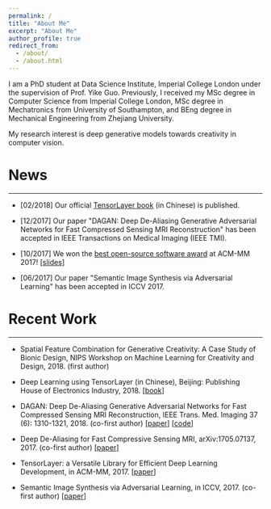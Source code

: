 ```yaml
---
permalink: /
title: "About Me"
excerpt: "About Me"
author_profile: true
redirect_from: 
  - /about/
  - /about.html
---
```

I am a PhD student at Data Science Institute, Imperial College London under the supervision of Prof. Yike Guo. Previously, I received my MSc degree in Computer Science from Imperial College London, MSc degree in Mechatronics from University of Southampton, and BEng degree in Mechanical Engineering from Zhejiang University.

My research interest is deep generative models towards creativity in computer vision.

# News
***
- [02/2018] Our official [TensorLayer book](http://www.broadview.com.cn/book/5059) (in Chinese) is published.

- [12/2017] Our paper "DAGAN: Deep De-Aliasing Generative Adversarial Networks for Fast Compressed Sensing MRI Reconstruction" has been accepted in IEEE Transactions on Medical Imaging (IEEE TMI).

- [10/2017] We won the [best open-source software award](http://www.acmmm.org/2017/mm-2017-awardees/) at ACM-MM 2017! [[slides](https://github.com/shorxp/tensorlayer-chinese/blob/master/docs/TensorLayer%20ACM%20MM.pdf)]

- [06/2017] Our paper "Semantic Image Synthesis via Adversarial Learning" has been accepted in ICCV 2017.

# Recent Work
***
- Spatial Feature Combination for Generative Creativity: A Case Study of Bionic Design, NIPS Workshop on Machine Learning for Creativity and Design, 2018. (first author)

- Deep Learning using TensorLayer (in Chinese), Beijing: Publishing House of Electronics Industry, 2018. [[book](http://www.broadview.com.cn/book/5059)]

- DAGAN: Deep De-Aliasing Generative Adversarial Networks for Fast Compressed Sensing MRI Reconstruction, IEEE Trans. Med. Imaging 37 (6): 1310-1321, 2018. (co-first author) [[paper](https://ieeexplore.ieee.org/document/8233175/)] [[code](https://github.com/nebulaV/DAGAN)]

- Deep De-Aliasing for Fast Compressive Sensing MRI, arXiv:1705.07137, 2017. (co-first author) [[paper](https://arxiv.org/abs/1705.07137)]

- TensorLayer: a Versatile Library for Efficient Deep Learning Development, in ACM-MM, 2017. [[paper](https://arxiv.org/abs/1707.08551)]

- Semantic Image Synthesis via Adversarial Learning, in ICCV, 2017. (co-first author) [[paper](http://openaccess.thecvf.com/content_ICCV_2017/papers/Dong_Semantic_Image_Synthesis_ICCV_2017_paper.pdf)]
